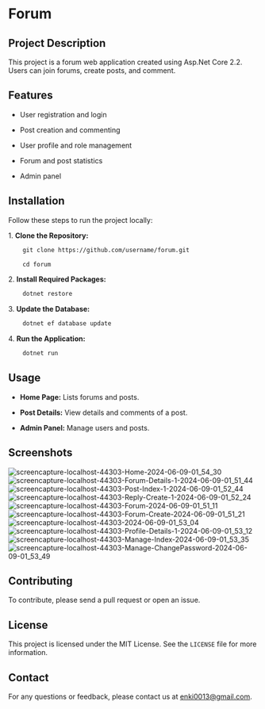 # Forum

## Project Description

This project is a forum web application created using Asp.Net Core 2.2. Users can join forums, create posts, and comment.

## Features

- User registration and login

- Post creation and commenting

- User profile and role management

- Forum and post statistics

- Admin panel

## Installation

Follow these steps to run the project locally:

1\. **Clone the Repository:**

```sh
    git clone https://github.com/username/forum.git

    cd forum
```

2\. **Install Required Packages:**

```sh
    dotnet restore
```

3\. **Update the Database:**

```sh
    dotnet ef database update
```

4\. **Run the Application:**

```sh
    dotnet run
```

## Usage

- **Home Page:** Lists forums and posts.

- **Post Details:** View details and comments of a post.

- **Admin Panel:** Manage users and posts.

## Screenshots
![screencapture-localhost-44303-Home-2024-06-09-01_54_30](https://github.com/Enki013/Forum-ASP.NET-Core/assets/39771190/6ed7390f-5c29-4dd6-83f7-03c558618a19)
![screencapture-localhost-44303-Forum-Details-1-2024-06-09-01_51_44](https://github.com/Enki013/Forum-ASP.NET-Core/assets/39771190/95fd5b82-16ec-4bb5-b86b-3fadb5db89d2)
![screencapture-localhost-44303-Post-Index-1-2024-06-09-01_52_44](https://github.com/Enki013/Forum-ASP.NET-Core/assets/39771190/f82248e1-d575-42f8-961f-45dde2a1ccd0)
![screencapture-localhost-44303-Reply-Create-1-2024-06-09-01_52_24](https://github.com/Enki013/Forum-ASP.NET-Core/assets/39771190/88753f03-b3ba-432c-bdad-acfcf011838c)
![screencapture-localhost-44303-Forum-2024-06-09-01_51_11](https://github.com/Enki013/Forum-ASP.NET-Core/assets/39771190/6a664f65-61c0-4bb6-9a39-281947577d5c)
![screencapture-localhost-44303-Forum-Create-2024-06-09-01_51_21](https://github.com/Enki013/Forum-ASP.NET-Core/assets/39771190/1e5109d5-88bf-43b5-9262-2f055b84002e)
![screencapture-localhost-44303-2024-06-09-01_53_04](https://github.com/Enki013/Forum-ASP.NET-Core/assets/39771190/8a05941a-1f5e-4df1-98f4-be809df861ec)
![screencapture-localhost-44303-Profile-Details-1-2024-06-09-01_53_12](https://github.com/Enki013/Forum-ASP.NET-Core/assets/39771190/1465620e-6e2a-4502-8b33-dfae387fc2b5)
![screencapture-localhost-44303-Manage-Index-2024-06-09-01_53_35](https://github.com/Enki013/Forum-ASP.NET-Core/assets/39771190/45bbc70d-b4ca-4daf-ac37-cd231b44047f)
![screencapture-localhost-44303-Manage-ChangePassword-2024-06-09-01_53_49](https://github.com/Enki013/Forum-ASP.NET-Core/assets/39771190/594821b8-9db3-4f15-a39e-ed88e7114031)



## Contributing

To contribute, please send a pull request or open an issue.

## License

This project is licensed under the MIT License. See the `LICENSE` file for more information.

## Contact

For any questions or feedback, please contact us at [enki0013@gmail.com](mailto:enki0013@gmail.com).

